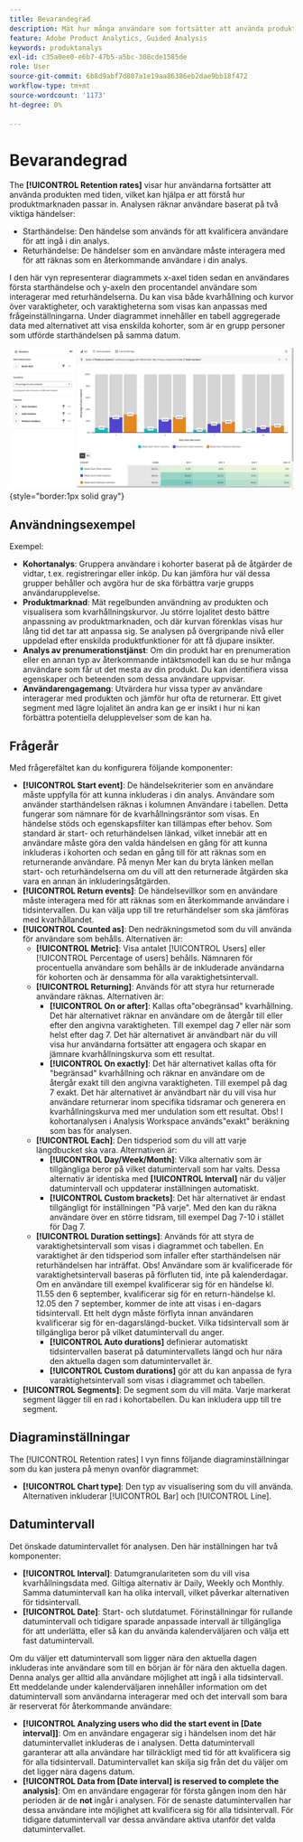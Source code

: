 ```yaml
---
title: Bevarandegrad
description: Mät hur många användare som fortsätter att använda produkten.
feature: Adobe Product Analytics, Guided Analysis
keywords: produktanalys
exl-id: c35a0ee0-e6b7-47b5-a5bc-308cde1585de
role: User
source-git-commit: 6b8d9abf7d807a1e19aa86386eb2dae9bb18f472
workflow-type: tm+mt
source-wordcount: '1173'
ht-degree: 0%

---
```


# Bevarandegrad

The **[!UICONTROL Retention rates]** visar hur användarna fortsätter att använda produkten med tiden, vilket kan hjälpa er att förstå hur produktmarknaden passar in. Analysen räknar användare baserat på två viktiga händelser:

* Starthändelse: Den händelse som används för att kvalificera användare för att ingå i din analys.
* Returhändelse: De händelser som en användare måste interagera med för att räknas som en återkommande användare i din analys.

I den här vyn representerar diagrammets x-axel tiden sedan en användares första starthändelse och y-axeln den procentandel användare som interagerar med returhändelserna. Du kan visa både kvarhållning och kurvor över varaktigheter, och varaktigheterna som visas kan anpassas med frågeinställningarna. Under diagrammet innehåller en tabell aggregerade data med alternativet att visa enskilda kohorter, som är en grupp personer som utförde starthändelsen på samma datum.

![Bevarandefrekvens, bild](../assets/retention-rates.png){style="border:1px solid gray"}

## Användningsexempel

Exempel:

* **Kohortanalys**: Gruppera användare i kohorter baserat på de åtgärder de vidtar, t.ex. registreringar eller inköp. Du kan jämföra hur väl dessa grupper behåller och avgöra hur de ska förbättra varje grupps användarupplevelse.
* **Produktmarknad**: Mät regelbunden användning av produkten och visualisera som kvarhållningskurvor. Ju större lojalitet desto bättre anpassning av produktmarknaden, och där kurvan förenklas visas hur lång tid det tar att anpassa sig. Se analysen på övergripande nivå eller uppdelad efter enskilda produktfunktioner för att få djupare insikter.
* **Analys av prenumerationstjänst**: Om din produkt har en prenumeration eller en annan typ av återkommande intäktsmodell kan du se hur många användare som får ut det mesta av din produkt. Du kan identifiera vissa egenskaper och beteenden som dessa användare uppvisar.
* **Användarengagemang**: Utvärdera hur vissa typer av användare interagerar med produkten och jämför hur ofta de returnerar. Ett givet segment med lägre lojalitet än andra kan ge er insikt i hur ni kan förbättra potentiella delupplevelser som de kan ha.

## Frågerår

Med frågerefältet kan du konfigurera följande komponenter:

* **[!UICONTROL Start event]**: De händelsekriterier som en användare måste uppfylla för att kunna inkluderas i din analys. Användare som använder starthändelsen räknas i kolumnen Användare i tabellen. Detta fungerar som nämnare för de kvarhållningsräntor som visas. En händelse stöds och egenskapsfilter kan tillämpas efter behov. Som standard är start- och returhändelsen länkad, vilket innebär att en användare måste göra den valda händelsen en gång för att kunna inkluderas i kohorten och sedan en gång till för att räknas som en returnerande användare. På menyn Mer kan du bryta länken mellan start- och returhändelserna om du vill att den returnerade åtgärden ska vara en annan än inkluderingsåtgärden.
* **[!UICONTROL Return events]**: De händelsevillkor som en användare måste interagera med för att räknas som en återkommande användare i tidsintervallen. Du kan välja upp till tre returhändelser som ska jämföras med kvarhållandet.
* **[!UICONTROL Counted as]**: Den nedräkningsmetod som du vill använda för användare som behålls. Alternativen är:
   * **[!UICONTROL Metric]**: Visa antalet [!UICONTROL Users] eller [!UICONTROL Percentage of users] behålls. Nämnaren för procentuella användare som behålls är de inkluderade användarna för kohorten och är densamma för alla varaktighetsintervall.
   * **[!UICONTROL Returning]**: Används för att styra hur returnerade användare räknas. Alternativen är:
      * **[!UICONTROL On or after]**: Kallas ofta&quot;obegränsad&quot; kvarhållning. Det här alternativet räknar en användare om de återgår till eller efter den angivna varaktigheten. Till exempel dag 7 eller när som helst efter dag 7. Det här alternativet är användbart när du vill visa hur användarna fortsätter att engagera och skapar en jämnare kvarhållningskurva som ett resultat.
      * **[!UICONTROL On exactly]**: Det här alternativet kallas ofta för &quot;begränsad&quot; kvarhållning och räknar en användare om de återgår exakt till den angivna varaktigheten. Till exempel på dag 7 exakt. Det här alternativet är användbart när du vill visa hur användare returnerar inom specifika tidsramar och generera en kvarhållningskurva med mer undulation som ett resultat. Obs! I kohortanalysen i Analysis Workspace används&quot;exakt&quot; beräkning som bas för analysen.
   * **[!UICONTROL Each]**: Den tidsperiod som du vill att varje längdbucket ska vara. Alternativen är:
      * **[!UICONTROL Day/Week/Month]**: Vilka alternativ som är tillgängliga beror på vilket datumintervall som har valts. Dessa alternativ är identiska med **[!UICONTROL Interval]** när du väljer datumintervall och uppdaterar inställningen automatiskt.
      * **[!UICONTROL Custom brackets]**: Det här alternativet är endast tillgängligt för inställningen &quot;På varje&quot;. Med den kan du räkna användare över en större tidsram, till exempel Dag 7-10 i stället för Dag 7.
   * **[!UICONTROL Duration settings]**: Används för att styra de varaktighetsintervall som visas i diagrammet och tabellen. En varaktighet är den tidsperiod som infaller efter starthändelsen när returhändelsen har inträffat. Obs! Användare som är kvalificerade för varaktighetsintervall baseras på förfluten tid, inte på kalenderdagar. Om en användare till exempel kvalificerar sig för en händelse kl. 11.55 den 6 september, kvalificerar sig för en return-händelse kl. 12.05 den 7 september, kommer de inte att visas i en-dagars tidsintervall. Ett helt dygn måste förflyta innan användaren kvalificerar sig för en-dagarslängd-bucket. Vilka tidsintervall som är tillgängliga beror på vilket datumintervall du anger.
      * **[!UICONTROL Auto durations]** definierar automatiskt tidsintervallen baserat på datumintervallets längd och hur nära den aktuella dagen som datumintervallet är.
      * **[!UICONTROL Custom durations]** gör att du kan anpassa de fyra varaktighetsintervall som visas i diagrammet och tabellen.
* **[!UICONTROL Segments]**: De segment som du vill mäta. Varje markerat segment lägger till en rad i kohortabellen. Du kan inkludera upp till tre segment.

## Diagraminställningar

The [!UICONTROL Retention rates] I vyn finns följande diagraminställningar som du kan justera på menyn ovanför diagrammet:

* **[!UICONTROL Chart type]**: Den typ av visualisering som du vill använda. Alternativen inkluderar [!UICONTROL Bar] och [!UICONTROL Line].

## Datumintervall

Det önskade datumintervallet för analysen. Den här inställningen har två komponenter:

* **[!UICONTROL Interval]**: Datumgranulariteten som du vill visa kvarhållningsdata med. Giltiga alternativ är Daily, Weekly och Monthly. Samma datumintervall kan ha olika intervall, vilket påverkar alternativen för tidsintervall.
* **[!UICONTROL Date]**: Start- och slutdatumet. Förinställningar för rullande datumintervall och tidigare sparade anpassade intervall är tillgängliga för att underlätta, eller så kan du använda kalenderväljaren och välja ett fast datumintervall.

Om du väljer ett datumintervall som ligger nära den aktuella dagen inkluderas inte användare som till en början är för nära den aktuella dagen. Denna analys ger alltid alla användare möjlighet att ingå i alla tidsintervall. Ett meddelande under kalenderväljaren innehåller information om det datumintervall som användarna interagerar med och det intervall som bara är reserverat för återkommande användare:

* **[!UICONTROL Analyzing users who did the start event in [Date interval]]**: Om en användare engagerar sig i händelsen inom det här datumintervallet inkluderas de i analysen. Detta datumintervall garanterar att alla användare har tillräckligt med tid för att kvalificera sig för alla tidsintervall. Datumintervallet kan skilja sig från det du väljer om det ligger nära dagens datum.
* **[!UICONTROL Data from [Date interval] is reserved to complete the analysis]**: Om en användare engagerar för första gången inom den här perioden är de **not** ingår i analysen. För de senaste datumintervallen har dessa användare inte möjlighet att kvalificera sig för alla tidsintervall. För tidigare datumintervall var dessa användare aktiva utanför det valda datumintervallet.
